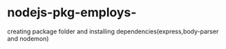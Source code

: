 # nodejs-pkg-employs-
creating package folder and installing dependencies(express,body-parser and nodemon)
